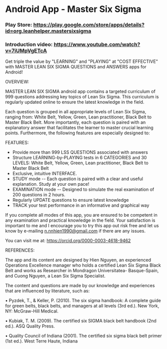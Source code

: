 # Android App - Master Six Sigma
### Play Store: https://play.google.com/store/apps/details?id=org.leanhelper.mastersixsigma
### Introduction video: https://www.youtube.com/watch?v=7iUMpVgETcA

Get triple the value by "LEARNING" and "PLAYING" at "COST EFFECTIVE" with MASTER LEAN SIX SIGMA QUESTIONS and ANSWERS apps for Android!
 
OVERVIEW:
 
MASTER LEAN SIX SIGMA android app contains a targeted curriculum of 999 questions addressing key topics of Lean Six Sigma. This curriculum is regularly updated online to ensure the latest knowledge in the field.
 
Each question is grouped in all appropriate levels of Lean Six Sigma, ranging from: White Belt, Yellow, Green, Lean practitioner, Black Belt to Master Black Belt. More importantly, each question is paired with an explanatory answer that facilitates the learner to master crucial learning points. Furthermore, the following features are especially designed to:
 
FEATURES:
 
+  Provide more than 999 LSS QUESTIONS associated with answers
+  Structure LEARNING-by-PLAYING tests in 6 CATEGORIES and 30 LEVELS: White Belt, Yellow, Green, Lean practitioner, Black Belt to Master Black Belt
+  Exclusive, intuitive INTERFACE.
+  STUDY mode -- Each question is paired with a clear and useful explanation. Study at your own pace!
+  EXAMINATION mode -- Designed to simulate the real examination of 200 questions in 2 hours.
+  Regularly UPDATE questions to ensure latest knowledge
+ TRACK your test performance in an informative and graphical way
 
If you complete all modes of this app, you are ensured to be competent in any examination and practical knowledge in the field. Your satisfaction is important to me and I encourage you to try this app out risk free and let us know by e-mailing n.nnhien1990@gmail.com if there are any issues.
 
You can visit me at: https://orcid.org/0000-0003-4618-9462
 
REFERENCES:
 
The app and its content are designed by Hien Nguyen, an experienced Operations Excellence manager who holds a certified Lean Six Sigma Black Belt and works as Researcher in Mondragon Universitatea- Basque-Spain, and Cuong Nguyen, a Lean Six Sigma Specialist.
 
The content and questions are made by our knowledge and experiences that are influenced by literature, such as:
 
•	Pyzdek, T., & Keller, P. (2010). The six sigma handbook: A complete guide for green belts, black belts, and managers at all levels (3rd ed.). New York, NY: McGraw-Hill Medical.

•	Kubiak, T. M. (2009). The certified six SIGMA black belt handbook (2nd ed.). ASQ Quality Press.

•	Quality Council of Indiana (2001). The certified six sigma black belt primer (1st ed.). West Terre Haute, Indiana

